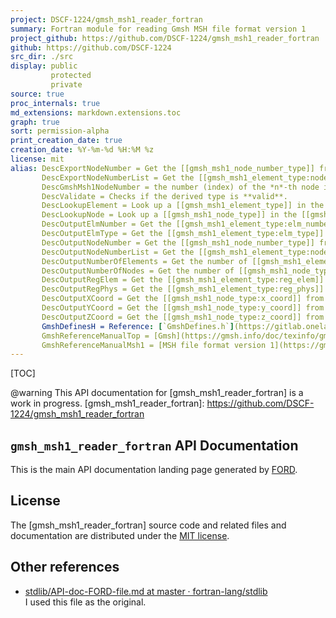 ```yaml
---
project: DSCF-1224/gmsh_msh1_reader_fortran
summary: Fortran module for reading Gmsh MSH file format version 1
project_github: https://github.com/DSCF-1224/gmsh_msh1_reader_fortran
github: https://github.com/DSCF-1224
src_dir: ./src
display: public
         protected
         private
source: true
proc_internals: true
md_extensions: markdown.extensions.toc
graph: true
sort: permission-alpha
print_creation_date: true
creation_date: %Y-%m-%d %H:%M %z
license: mit
alias: DescExportNodeNumber = Get the [[gmsh_msh1_node_number_type]] from the [[gmsh_msh1_node_type]] (as integer).
       DescExportNodeNumberList = Get the [[gmsh_msh1_element_type:node_number_list]] from the [[gmsh_msh1_element_type]] (as integer).
       DescGmshMsh1NodeNumber = the number (index) of the *n*-th node in the mesh.
       DescValidate = Checks if the derived type is **valid**.
       DescLookupElement = Look up a [[gmsh_msh1_element_type]] in the [[gmsh_msh1_data_type]].
       DescLookupNode = Look up a [[gmsh_msh1_node_type]] in the [[gmsh_msh1_data_type]].
       DescOutputElmNumber = Get the [[gmsh_msh1_element_type:elm_number]] from the [[gmsh_msh1_element_type]].
       DescOutputElmType = Get the [[gmsh_msh1_element_type:elm_type]] from the [[gmsh_msh1_element_type]].
       DescOutputNodeNumber = Get the [[gmsh_msh1_node_number_type]] from the [[gmsh_msh1_node_type]] (as derived type).
       DescOutputNodeNumberList = Get the [[gmsh_msh1_element_type:node_number_list]] from the [[gmsh_msh1_element_type]] (as derived type).
       DescOutputNumberOfElements = Get the number of [[gmsh_msh1_element_type]]s in the [[gmsh_msh1_data_type]].
       DescOutputNumberOfNodes = Get the number of [[gmsh_msh1_node_type]]s
       DescOutputRegElem = Get the [[gmsh_msh1_element_type:reg_elem]] from the [[gmsh_msh1_element_type]].
       DescOutputRegPhys = Get the [[gmsh_msh1_element_type:reg_phys]] from the [[gmsh_msh1_element_type]].
       DescOutputXCoord = Get the [[gmsh_msh1_node_type:x_coord]] from the [[gmsh_msh1_node_type]].
       DescOutputYCoord = Get the [[gmsh_msh1_node_type:y_coord]] from the [[gmsh_msh1_node_type]].
       DescOutputZCoord = Get the [[gmsh_msh1_node_type:z_coord]] from the [[gmsh_msh1_node_type]].
       GmshDefinesH = Reference: [`GmshDefines.h`](https://gitlab.onelab.info/gmsh/gmsh/blob/master/src/common/GmshDefines.h)
       GmshReferenceManualTop = [Gmsh](https://gmsh.info/doc/texinfo/gmsh.html)
       GmshReferenceManualMsh1 = [MSH file format version 1](https://gmsh.info/doc/texinfo/gmsh.html#MSH-file-format-version-1-_0028Legacy_0029)
---
```


[TOC]

@warning This API documentation for [gmsh_msh1_reader_fortran] is a work in progress.
[gmsh_msh1_reader_fortran]: https://github.com/DSCF-1224/gmsh_msh1_reader_fortran

`gmsh_msh1_reader_fortran` API Documentation
--------------------------------------------

This is the main API documentation landing page generated by [FORD](https://github.com/Fortran-FOSS-Programmers/ford#readme).

License
-------

The [gmsh_msh1_reader_fortran] source code and related files and documentation are distributed under the [MIT license](page/License.html).

Other references
---------
- [stdlib/API-doc-FORD-file.md at master · fortran-lang/stdlib](https://github.com/fortran-lang/stdlib/blob/master/API-doc-FORD-file.md)<br>
  I used this file as the original.

<!-- EOF -->
